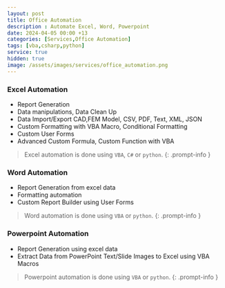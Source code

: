 ```yaml
---
layout: post
title: Office Automation
description : Automate Excel, Word, Powerpoint
date: 2024-04-05 00:00 +13
categories: [Services,Office Automation]
tags: [vba,csharp,python]
service: true
hidden: true
image: /assets/images/services/office_automation.png
---
```


### Excel Automation
- Report Generation
- Data manipulations, Data Clean Up 
- Data Import/Export CAD,FEM Model, CSV, PDF, Text, XML, JSON
- Custom Formatting with VBA Macro, Conditional Formatting
- Custom User Forms
- Advanced Custom Formula, Custom Function with VBA

<!-- markdownlint-capture -->
<!-- markdownlint-disable -->
> Excel automation is done using `VBA`, `C#` or `python`.
{: .prompt-info }
<!-- markdownlint-restore -->

### Word Automation
- Report Generation from excel data
- Formatting automation
- Custom Report Builder using User Forms
  
<!-- markdownlint-capture -->
<!-- markdownlint-disable -->
> Word automation is done using `VBA` or `python`.
{: .prompt-info }
<!-- markdownlint-restore -->

### Powerpoint Automation
- Report Generation using excel data
- Extract Data from PowerPoint Text/Slide Images to Excel using VBA Macros

<!-- markdownlint-capture -->
<!-- markdownlint-disable -->
> Powerpoint automation is done using `VBA` or `python`.
{: .prompt-info }
<!-- markdownlint-restore -->